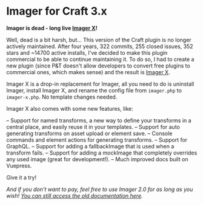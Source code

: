 Imager for Craft 3.x
=====

**Imager is dead - long live [Imager X](https://plugins.craftcms.com/imager-x)!**

Well, dead is a bit harsh, but... This version of the Craft plugin is no longer 
actively maintained. After four years, 322 commits, 255 closed issues,
352 stars and ~14700 active installs, I've decided to make this plugin commercial
to be able to continue maintaining it. To do so, I had to create a new plugin
(since P&T doesn't allow developers to convert free plugins to commercial ones, 
which makes sense) and the result is [Imager X](https://plugins.craftcms.com/imager-x).

Imager X is a drop-in replacement for Imager, all you need to do is uninstall
Imager, install Imager X, and rename the config file from `imager.php` to
`imager-x.php`. No template changes needed. 

Imager X also comes with some new features, like:

– Support for named transforms, a new way to define your transforms in a central place, and easily reuse it in your templates.
– Support for auto generating transforms on asset upload or element save.
– Console commands and element actions for generating transforms.
– Support for GraphQL.
– Support for adding a fallbackImage that is used when a transform fails.
– Support for adding a mockImage that completely overrides any used image (great for development!).
– Much improved docs built on Vuepress.

Give it a try!    

_And if you don't want to pay, feel free to use Imager 2.0 for as long as you wish! [You can still access the old documentation here](https://github.com/aelvan/Imager-Craft/blob/e06b24885dd194a6b0659a66f9333067975b027e/README.md)._
